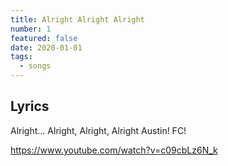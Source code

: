 ```yaml
---
title: Alright Alright Alright
number: 1
featured: false
date: 2020-01-01
tags:
  - songs
---
```


## Lyrics
Alright…
Alright, Alright, Alright
Austin! FC!

https://www.youtube.com/watch?v=c09cbLz6N_k